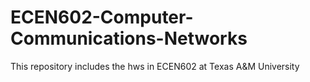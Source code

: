 # ECEN602-Computer-Communications-Networks
This repository includes the hws in ECEN602 at Texas A&amp;M University
